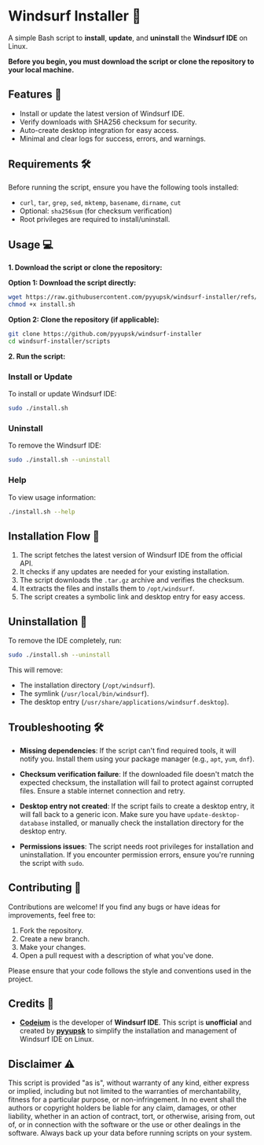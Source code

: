 # Windsurf Installer 🚀

A simple Bash script to **install**, **update**, and **uninstall** the **Windsurf IDE** on Linux.

**Before you begin, you must download the script or clone the repository to your local machine.**

## Features 🎉

- Install or update the latest version of Windsurf IDE.
- Verify downloads with SHA256 checksum for security.
- Auto-create desktop integration for easy access.
- Minimal and clear logs for success, errors, and warnings.

## Requirements 🛠️

Before running the script, ensure you have the following tools installed:

- `curl`, `tar`, `grep`, `sed`, `mktemp`, `basename`, `dirname`, `cut`
- Optional: `sha256sum` (for checksum verification)
- Root privileges are required to install/uninstall.

## Usage 💻

**1. Download the script or clone the repository:**

**Option 1: Download the script directly:**

```bash
wget https://raw.githubusercontent.com/pyyupsk/windsurf-installer/refs/heads/main/scripts/install.sh
chmod +x install.sh
```

**Option 2: Clone the repository (if applicable):**

```bash
git clone https://github.com/pyyupsk/windsurf-installer
cd windsurf-installer/scripts
```

**2. Run the script:**

### Install or Update

To install or update Windsurf IDE:

```bash
sudo ./install.sh
```

### Uninstall

To remove the Windsurf IDE:

```bash
sudo ./install.sh --uninstall
```

### Help

To view usage information:

```bash
./install.sh --help
```

## Installation Flow 🔄

1. The script fetches the latest version of Windsurf IDE from the official API.
2. It checks if any updates are needed for your existing installation.
3. The script downloads the `.tar.gz` archive and verifies the checksum.
4. It extracts the files and installs them to `/opt/windsurf`.
5. The script creates a symbolic link and desktop entry for easy access.

## Uninstallation 🧹

To remove the IDE completely, run:

```bash
sudo ./install.sh --uninstall
```

This will remove:

- The installation directory (`/opt/windsurf`).
- The symlink (`/usr/local/bin/windsurf`).
- The desktop entry (`/usr/share/applications/windsurf.desktop`).

## Troubleshooting 🛠️

- **Missing dependencies**: If the script can't find required tools, it will notify you. Install them using your package manager (e.g., `apt`, `yum`, `dnf`).
- **Checksum verification failure**: If the downloaded file doesn't match the expected checksum, the installation will fail to protect against corrupted files. Ensure a stable internet connection and retry.

- **Desktop entry not created**: If the script fails to create a desktop entry, it will fall back to a generic icon. Make sure you have `update-desktop-database` installed, or manually check the installation directory for the desktop entry.

- **Permissions issues**: The script needs root privileges for installation and uninstallation. If you encounter permission errors, ensure you're running the script with `sudo`.

## Contributing 🤝

Contributions are welcome! If you find any bugs or have ideas for improvements, feel free to:

1. Fork the repository.
2. Create a new branch.
3. Make your changes.
4. Open a pull request with a description of what you've done.

Please ensure that your code follows the style and conventions used in the project.

## Credits 💖

- **[Codeium](https://codeium.com)** is the developer of **Windsurf IDE**. This script is **unofficial** and created by **[pyyupsk](https://github.com/pyyupsk)** to simplify the installation and management of Windsurf IDE on Linux.

## Disclaimer ⚠️

This script is provided "as is", without warranty of any kind, either express or implied, including but not limited to the warranties of merchantability, fitness for a particular purpose, or non-infringement. In no event shall the authors or copyright holders be liable for any claim, damages, or other liability, whether in an action of contract, tort, or otherwise, arising from, out of, or in connection with the software or the use or other dealings in the software. Always back up your data before running scripts on your system.
